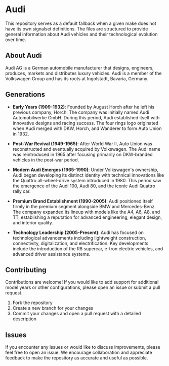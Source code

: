 # Audi

This repository serves as a default fallback when a given make does not have its own signalset definitions. The files are structured to provide general information about Audi vehicles and their technological evolution over time.

## About Audi

Audi AG is a German automobile manufacturer that designs, engineers, produces, markets and distributes luxury vehicles. Audi is a member of the Volkswagen Group and has its roots at Ingolstadt, Bavaria, Germany.

## Generations

- **Early Years (1909-1932)**: Founded by August Horch after he left his previous company, Horch. The company was initially named Audi Automobilwerke GmbH. During this period, Audi established itself with innovative designs and racing success. The four rings logo originated when Audi merged with DKW, Horch, and Wanderer to form Auto Union in 1932.

- **Post-War Revival (1949-1965)**: After World War II, Auto Union was reconstructed and eventually acquired by Volkswagen. The Audi name was reintroduced in 1965 after focusing primarily on DKW-branded vehicles in the post-war period.

- **Modern Audi Emerges (1965-1990)**: Under Volkswagen's ownership, Audi began developing its distinct identity with technical innovations like the Quattro all-wheel-drive system introduced in 1980. This period saw the emergence of the Audi 100, Audi 80, and the iconic Audi Quattro rally car.

- **Premium Brand Establishment (1990-2005)**: Audi positioned itself firmly in the premium segment alongside BMW and Mercedes-Benz. The company expanded its lineup with models like the A4, A6, A8, and TT, establishing a reputation for advanced engineering, elegant design, and interior quality.

- **Technology Leadership (2005-Present)**: Audi has focused on technological advancements including lightweight construction, connectivity, digitalization, and electrification. Key developments include the introduction of the R8 supercar, e-tron electric vehicles, and advanced driver assistance systems.

## Contributing

Contributions are welcome! If you would like to add support for additional model years or other configurations, please open an issue or submit a pull request.

1. Fork the repository
2. Create a new branch for your changes
3. Commit your changes and open a pull request with a detailed description

## Issues

If you encounter any issues or would like to discuss improvements, please feel free to open an issue. We encourage collaboration and appreciate feedback to make the repository as accurate and useful as possible.
